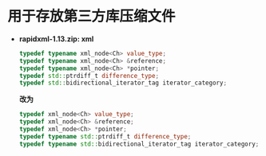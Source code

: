 # 用于存放第三方库压缩文件

* **rapidxml-1.13.zip:  xml**

  ```c++
  typedef typename xml_node<Ch> value_type;
  typedef typename xml_node<Ch> &reference;
  typedef typename xml_node<Ch> *pointer;
  typedef std::ptrdiff_t difference_type;
  typedef std::bidirectional_iterator_tag iterator_category;
  ```

  **改为**

  ```c++
  typedef xml_node<Ch> value_type;
  typedef xml_node<Ch> &reference;
  typedef xml_node<Ch> *pointer;
  typedef typename std::ptrdiff_t difference_type;
  typedef typename std::bidirectional_iterator_tag iterator_category;
  ```


